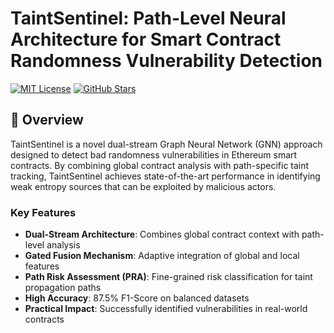 # TaintSentinel: Path-Level Neural Architecture for Smart Contract Randomness Vulnerability Detection

[![MIT License](https://img.shields.io/badge/License-MIT-green.svg)](https://choosealicense.com/licenses/mit/)
[![GitHub Stars](https://img.shields.io/github/stars/HadisRe/TaintSentinel?style=social)](https://github.com/HadisRe/TaintSentinel/stargazers)

## 🎯 Overview

TaintSentinel is a novel dual-stream Graph Neural Network (GNN) approach designed to detect bad randomness vulnerabilities in Ethereum smart contracts. By combining global contract analysis with path-specific taint tracking, TaintSentinel achieves state-of-the-art performance in identifying weak entropy sources that can be exploited by malicious actors.

### Key Features
- **Dual-Stream Architecture**: Combines global contract context with path-level analysis
- **Gated Fusion Mechanism**: Adaptive integration of global and local features
- **Path Risk Assessment (PRA)**: Fine-grained risk classification for taint propagation paths
- **High Accuracy**: 87.5% F1-Score on balanced datasets
- **Practical Impact**: Successfully identified vulnerabilities in real-world contracts
